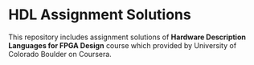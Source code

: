# HDL Assignment Solutions
This repository includes assignment solutions  of **Hardware Description Languages for FPGA Design** course which provided by University of Colorado Boulder on Coursera.
